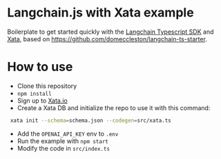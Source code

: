 # Langchain.js with Xata example

Boilerplate to get started quickly with the [Langchain Typescript SDK](https://github.com/hwchase17/langchainjs) and [Xata](https://xata.io), based on https://github.com/domeccleston/langchain-ts-starter. 

# How to use

- Clone this repository
- `npm install`
- Sign up to [Xata.io](https://app.xata.io)
- Create a Xata DB and initialize the repo to use it with this command:
```sh
 xata init --schema=schema.json --codegen=src/xata.ts
```
- Add the `OPENAI_API_KEY` env to `.env`
- Run the example with `npm start`
- Modify the code in `src/index.ts`

